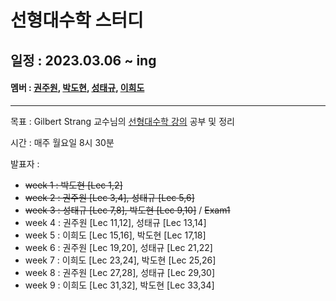 # 선형대수학 스터디

## 일정 : 2023.03.06 ~ ing

#### 멤버 : [권주원](https://github.com/jwkweon), [박도현](https://github.com/pdh129), [성태규](https://github.com/tag-you), [이희도](https://github.com/Heedo2)

---

목표 : Gilbert Strang 교수님의 [선형대수학 강의](https://ocw.mit.edu/courses/18-06-linear-algebra-spring-2010/pages/syllabus/) 공부 및 정리

시간 : 매주 월요일 8시 30분

발표자 :

- ~~week 1 : 박도현 [Lec 1,2]~~
- ~~week 2 : 권주원 [Lec 3,4], 성태규 [Lec 5,6]~~
- ~~week 3 : 성태규 [Lec 7,8], 박도현 [Lec 9,10]~~ / ~~Exam1~~
- week 4 : 권주원 [Lec 11,12], 성태규 [Lec 13,14]
- week 5 : 이희도 [Lec 15,16], 박도현 [Lec 17,18]
- week 6 : 권주원 [Lec 19,20], 성태규 [Lec 21,22]
- week 7 : 이희도 [Lec 23,24], 박도현 [Lec 25,26]
- week 8 : 권주원 [Lec 27,28], 성태규 [Lec 29,30]
- week 9 : 이희도 [Lec 31,32], 박도현 [Lec 33,34]

